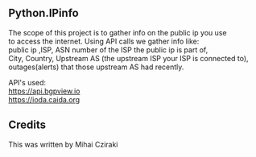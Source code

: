 <snippet>
  <content>

## Python.IPinfo

The scope of this project is to gather info on the public ip you use
<br>to access the internet. Using API calls we gather info like:
<br>public ip ,ISP, ASN number of the ISP the public ip is part of,
<br>City, Country, Upstream AS (the upstream ISP your ISP is connected to),
<br>outages(alerts) that those upstream AS had recently.
 
API's used:
<br>https://api.bgpview.io 
<br>https://ioda.caida.org

  
## Credits
This was written by Mihai Cziraki
</content>
</snippet>
